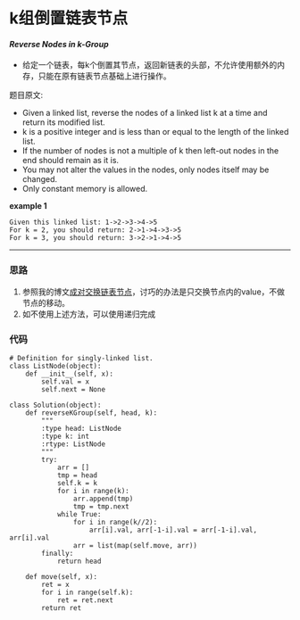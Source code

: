 # k组倒置链表节点
#### *Reverse Nodes in k-Group*

* 给定一个链表，每k个倒置其节点，返回新链表的头部，不允许使用额外的内存，只能在原有链表节点基础上进行操作。

题目原文:

* Given a linked list, reverse the nodes of a linked list k at a time and return its modified list.
* k is a positive integer and is less than or equal to the length of the linked list.
* If the number of nodes is not a multiple of k then left-out nodes in the end should remain as it is.
* You may not alter the values in the nodes, only nodes itself may be changed.
* Only constant memory is allowed.



**example 1**
```
Given this linked list: 1->2->3->4->5
For k = 2, you should return: 2->1->4->3->5
For k = 3, you should return: 3->2->1->4->5
```

---

### 思路

1. 参照我的博文[成对交换链表节点](http://blog.csdn.net/github_37953781/article/details/76094045)，讨巧的办法是只交换节点内的value，不做节点的移动。
2. 如不使用上述方法，可以使用递归完成


 
### 代码
```
# Definition for singly-linked list.
class ListNode(object):
    def __init__(self, x):
        self.val = x
        self.next = None

class Solution(object):
    def reverseKGroup(self, head, k):
        """
        :type head: ListNode
        :type k: int
        :rtype: ListNode
        """
        try:
            arr = []
            tmp = head
            self.k = k
            for i in range(k):
                arr.append(tmp)
                tmp = tmp.next
            while True:
                for i in range(k//2):
                    arr[i].val, arr[-1-i].val = arr[-1-i].val, arr[i].val
                arr = list(map(self.move, arr))
        finally:
            return head

    def move(self, x):
        ret = x
        for i in range(self.k):
            ret = ret.next
        return ret
```